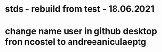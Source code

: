 # stds - rebuild from test - 18.06.2021
# change name user in github desktop fron ncostel to andreeaniculaeptg